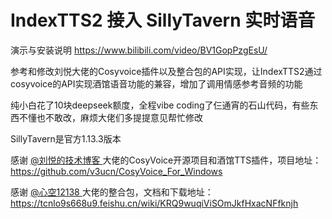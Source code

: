 # IndexTTS2 接入 SillyTavern 实时语音



演示与安装说明 https://www.bilibili.com/video/BV1GopPzgEsU/

参考和修改刘悦大佬的Cosyvoice插件以及整合包的API实现，让IndexTTS2通过cosyvoice的API实现酒馆语音功能的兼容，增加了调用情感参考音频的功能

纯小白花了10块deepseek额度，全程vibe coding了仨通宵的石山代码，有些东西不懂也不敢改，麻烦大佬们多提提意见帮忙修改

SillyTavern是官方1.13.3版本

感谢 [@刘悦的技术博客 ](https://space.bilibili.com/3031494)大佬的CosyVoice开源项目和酒馆TTS插件，项目地址： https://github.com/v3ucn/CosyVoice_For_Windows

感谢 [@心空12138 ](https://space.bilibili.com/87368241)大佬的整合包，文档和下载地址： https://tcnlo9s668u9.feishu.cn/wiki/KRQ9wuqiViSOmJkfHxacNFfknjh